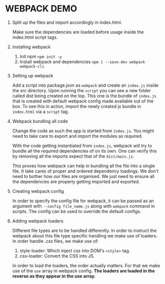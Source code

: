 # WEBPACK DEMO

1. Split up the files and import accordingly in index.html.

   Make sure the dependencies are loaded before usage inside the index.html script tags.

2. Installing webpack

   1. Init npm `npm init -y`
   2. Install webpack and dependencies `npm i --save-dev webpack webpack-cli`

3. Setting up webpack

   Add a script into package.json as `webpack` and create an `index.js` inside the src directory. Upon running the `script` you can see a new folder called dist being created on the top. This one is the bundle of `index.js` that is created with default webpack config made available out of the box. To see this in action, import the newly created js bundle in `index.html` via a `script` tag.

4. Webpack bundling all code

   Change the code as such the app is started from `index.js`. You might need to take care to export and import the modules as required.

   With the code getting instantiated from `index.js`, webpack will try to bundle all the required dependencies of on its own. One can verify this by removing all the imports expect that of the `dist/main.js`.

   This proves how webpack can help in bundling all the file into a single file. It take cares of proper and ordered dependency loadings. We don't need to bother how our files are organised. We just need to ensure all the dependencies are properly getting imported and exported.

5. Creating webpack config

   In order to specify the config file for webpack, it can be passed as an argument with `--config file_name.js` along with `webpack` command in scripts. The config can be used to override the default configs.

6. Adding webpack loaders

   Different file types are to be handled differently. In order to instruct the webpack about this file type specific handling we make use of loaders. In order handle _.css_ files, we make use of:

   1. style-loader: Which inject css into DOM's `<style>` tag.
   2. css-loader: Convert the CSS into JS.

   In order to load the loaders, the order actually matters. For that we make use of the `use` array in webpack config. **The loaders are loaded in the reverse as they appear in the use array.**
